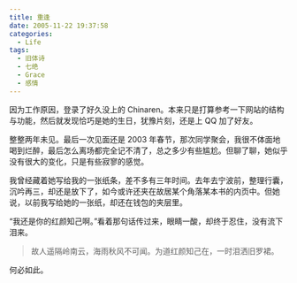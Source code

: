 ```yaml
---
title: 重逢
date: 2005-11-22 19:37:58
categories:
  - Life
tags:
  - 旧体诗
  - 七绝
  - Grace
  - 感情
---
```

因为工作原因，登录了好久没上的 Chinaren。本来只是打算参考一下网站的结构与功能，然后就发现恰巧是她的生日，犹豫片刻，还是上 QQ 加了好友。

整整两年未见。最后一次见面还是 2003 年春节，那次同学聚会，我很不体面地喝到烂醉，最后怎么离场都完全记不清了，总之多少有些尴尬。但聊了聊，她似乎没有很大的变化，只是有些寂寥的感觉。

我曾经藏着她写给我的一张纸条，差不多有三年时间。去年去宁波前，整理行囊，沉吟再三，却还是放下了，如今或许还夹在故居某个角落某本书的内页中。但她说，以前我写给她的一张纸，却还在钱包的夹层里。

“我还是你的红颜知己啊。”看着那句话传过来，眼睛一酸，却终于忍住，没有流下泪来。

> 故人遥隔岭南云，海雨秋风不可闻。为道红颜知己在，一时泪洒旧罗裙。

何必如此。